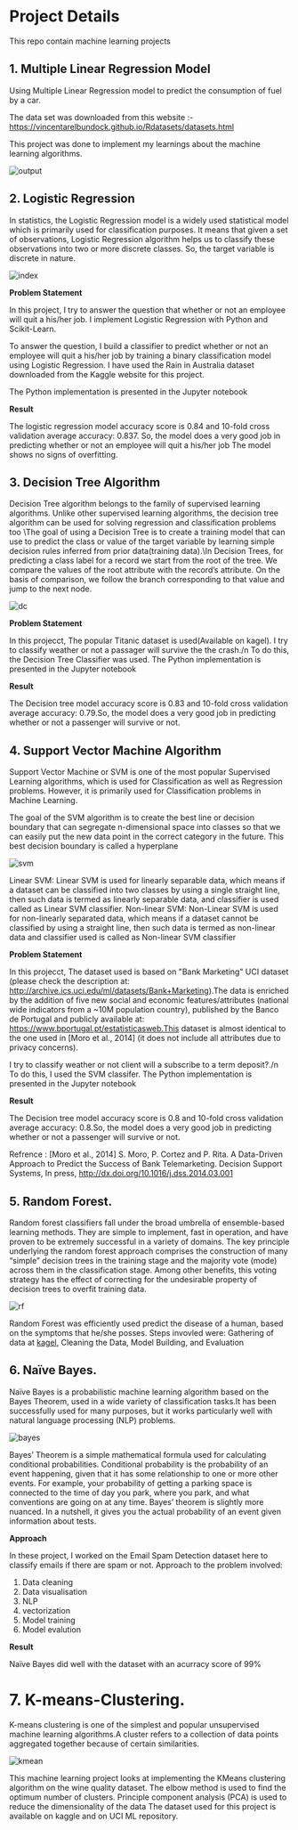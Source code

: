 # Project Details

This repo contain machine learning projects

## 1. Multiple Linear Regression Model
Using Multiple Linear Regression model to predict the consumption of fuel by a car.

The data set was downloaded from this website :- https://vincentarelbundock.github.io/Rdatasets/datasets.html

This project was done to implement my learnings about the machine learning algorithms.

![output](https://user-images.githubusercontent.com/90661230/150852731-bbd62fbb-3219-4ded-ba33-a41bac52d62e.png)


## 2. Logistic Regression

In statistics, the Logistic Regression model is a widely used statistical model which is primarily used for classification purposes. It means that given a set of observations, Logistic Regression algorithm helps us to classify these observations into two or more discrete classes. So, the target variable is discrete in nature.

![index](https://user-images.githubusercontent.com/90661230/152688077-0294ded5-65ee-4e7d-8f8b-ed354c65a605.png)

**Problem Statement**

In this project, I try to answer the question that whether or not an employee will quit a his/her job. I implement Logistic Regression with Python and Scikit-Learn.

To answer the question, I build a classifier to predict whether or not an employee will quit a his/her job by training a binary classification model using Logistic Regression. I have used the Rain in Australia dataset downloaded from the Kaggle website for this project.

The Python implementation is presented in the Jupyter notebook

**Result**

The logistic regression model accuracy score is  0.84 and 10-fold cross validation average accuracy: 0.837. So, the model does a very good job in predicting whether or not  an employee will quit a his/her job  The model shows no signs of overfitting.


## 3. Decision Tree Algorithm

Decision Tree algorithm belongs to the family of supervised learning algorithms. Unlike other supervised learning algorithms, the decision tree algorithm can be used for solving regression and classification problems too \The goal of using a Decision Tree is to create a training model that can use to predict the class or value of the target variable by learning simple decision rules inferred from prior data(training data).\In Decision Trees, for predicting a class label for a record we start from the root of the tree. We compare the values of the root attribute with the record’s attribute. On the basis of comparison, we follow the branch corresponding to that value and jump to the next node.

![dc](https://user-images.githubusercontent.com/90661230/154813255-19b38840-3ea3-4ec3-aca4-cf93a42893b0.png)

**Problem Statement**

In this projecct, The popular Titanic dataset is used(Available on kagel). I try to classify weather or not a passager will survive the the crash./n  To do this, the Decision Tree Classifier was used.
The Python implementation is presented in the Jupyter notebook

**Result**

The Decision tree model accuracy score is  0.83 and 10-fold cross validation average accuracy: 0.79.So, the model does a very good job in predicting whether or not a passenger will survive or not.


## 4. Support Vector Machine Algorithm

Support Vector Machine or SVM is one of the most popular Supervised Learning algorithms, which is used for Classification as well as Regression problems. However, it is primarily used for Classification problems in Machine Learning.

The goal of the SVM algorithm is to create the best line or decision boundary that can segregate n-dimensional space into classes so that we can easily put the new data point in the correct category in the future. This best decision boundary is called a hyperplane

![svm](https://user-images.githubusercontent.com/90661230/154235807-f51c9506-3017-4369-9134-b2192507e71f.png)


Linear SVM: Linear SVM is used for linearly separable data, which means if a dataset can be classified into two classes by using a single straight line, then such data is termed as linearly separable data, and classifier is used called as Linear SVM classifier.
Non-linear SVM: Non-Linear SVM is used for non-linearly separated data, which means if a dataset cannot be classified by using a straight line, then such data is termed as non-linear data and classifier used is called as Non-linear SVM classifier

**Problem Statement**

In this projecct, The  dataset used is based on "Bank Marketing" UCI dataset (please check the description at: http://archive.ics.uci.edu/ml/datasets/Bank+Marketing).The data is enriched by the addition of five new social and economic features/attributes (national wide indicators from a ~10M population country), published by the Banco de Portugal and publicly available at: https://www.bportugal.pt/estatisticasweb.This dataset is almost identical to the one used in [Moro et al., 2014] (it does not include all attributes due to privacy concerns). 

I try to classify weather or not client will a subscribe to a term deposit?./n  To do this, I used the SVM classifer.
The Python implementation is presented in the Jupyter notebook


**Result**

The Decision tree model accuracy score is  0.8 and 10-fold cross validation average accuracy: 0.8.So, the model does a very good job in predicting whether or not a passenger will survive or not.

Refrence : [Moro et al., 2014] S. Moro, P. Cortez and P. Rita. A Data-Driven Approach to Predict the Success of Bank Telemarketing. Decision Support Systems, In press, http://dx.doi.org/10.1016/j.dss.2014.03.001



## 5. Random Forest.
Random forest classifiers fall under the broad umbrella of ensemble-based learning methods. They are simple to implement, fast in operation, and have proven to be extremely successful in a variety of domains. The key principle underlying the random forest approach comprises the construction of many “simple” decision trees in the training stage and the majority vote (mode) across them in the classification stage. Among other benefits, this voting strategy has the effect of correcting for the undesirable property of decision trees to overfit training data.

![rf](https://user-images.githubusercontent.com/90661230/154436124-4bc58163-47bf-4819-871e-242128bb659a.png)

Random Forest was efficiently used predict the disease of a human, based on the symptoms that he/she posses.
Steps invovled were: Gathering of data at <a href='https://www.kaggle.com/kaushil268/disease-prediction-using-machine-learning'>kagel</a>, Cleaning the Data, Model Building, and Evaluation



## 6. Naïve Bayes.

Naïve Bayes is a probabilistic machine learning algorithm based on the Bayes Theorem, used in a wide variety of classification tasks.It has been successfully used for many purposes, but it works particularly well with natural language processing (NLP) problems.

![bayes](https://user-images.githubusercontent.com/90661230/154813113-e3d32c83-4d4a-4bbf-ab55-376898d9b204.png)

Bayes’ Theorem is a simple mathematical formula used for calculating conditional probabilities.
Conditional probability is the probability of an event happening, given that it has some relationship to one or more other events. For example, your probability of getting a parking space is connected to the time of day you park, where you park, and what conventions are going on at any time. Bayes’ theorem is slightly more nuanced. In a nutshell, it gives you the actual probability of an event given information about tests.

**Approach**

 In these project, I worked on the Email Spam Detection dataset here to classify emails if there are spam or not. Approach to the problem involved:
 1. Data cleaning
 2. Data visualisation
 3. NLP
 4. vectorization
 4. Model training
 5. Model evalution 

**Result**

Naïve Bayes did well with the dataset with an acurracy score of 99%


# 7. K-means-Clustering.
K-means clustering is one of the simplest and popular unsupervised machine learning algorithms.A cluster refers to a collection of data points aggregated together because of certain similarities.

![kmean](https://user-images.githubusercontent.com/90661230/155019374-ae1f5f3d-a000-4bd6-b32f-b597e3a8ec31.png)

This machine learning project looks at implementing the KMeans clustering algorithm on the wine quality dataset. 
The elbow method is used to find the optimum number of clusters. 
Principle component analysis  (PCA) is used to reduce the dimensionality of the data
The dataset used for this project is available on kaggle and on UCI ML repository. 

 
